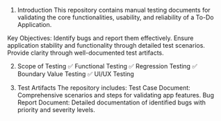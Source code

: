 1. Introduction
This repository contains manual testing documents for validating the core functionalities, usability, and reliability of a To-Do Application.

Key Objectives:
Identify bugs and report them effectively.
Ensure application stability and functionality through detailed test scenarios.
Provide clarity through well-documented test artifacts.

2. Scope of Testing
✅ Functional Testing
✅ Regression Testing
✅ Boundary Value Testing
✅ UI/UX Testing

3. Test Artifacts
The repository includes:
Test Case Document: Comprehensive scenarios and steps for validating app features.
Bug Report Document: Detailed documentation of identified bugs with priority and severity levels.

